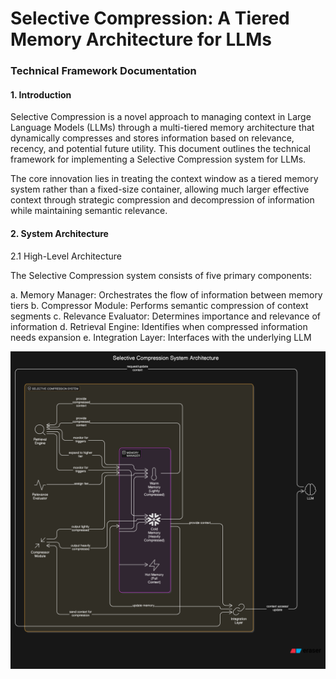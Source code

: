 # Selective Compression: A Tiered Memory Architecture for LLMs

### Technical Framework Documentation

#### 1. Introduction

Selective Compression is a novel approach to managing context in Large Language Models (LLMs) through a multi-tiered memory architecture that dynamically compresses and stores information based on relevance, recency, and potential future utility. This document outlines the technical framework for implementing a Selective Compression system for LLMs.


The core innovation lies in treating the context window as a tiered memory system rather than a fixed-size container, allowing much larger effective context through strategic compression and decompression of information while maintaining semantic relevance.

#### 2. System Architecture


2.1 High-Level Architecture


The Selective Compression system consists of five primary components:

a. Memory Manager: Orchestrates the flow of information between memory tiers
b. Compressor Module: Performs semantic compression of context segments
c. Relevance Evaluator: Determines importance and relevance of information
d. Retrieval Engine: Identifies when compressed information needs expansion
e. Integration Layer: Interfaces with the underlying LLM

<img src = 'high_level_architecture.png'>

